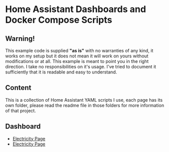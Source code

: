 # Home Assistant Dashboards and Docker Compose Scripts

## Warning!

This example code is supplied **"as is"** with no warranties of any kind, it works on my setup but it does not mean it will work on yours without modifications or at all. This example is meant to point you in the right direction. I take no responsibilities on it's usage. 
I've tried to document it sufficiently that it is readable and easy to understand.

## Content
This is a collection of Home Assistant YAML scripts I use, each page has its own folder, please read the readme file in those folders for more information of that project.

## Dashboard
- [Electricity Page](dashboard/electricity-page/)
- [Electricity Page](dashboard/weather-page/)

